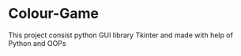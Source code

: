 # Colour-Game
This project consist python GUI library Tkinter and made with help of Python and OOPs
